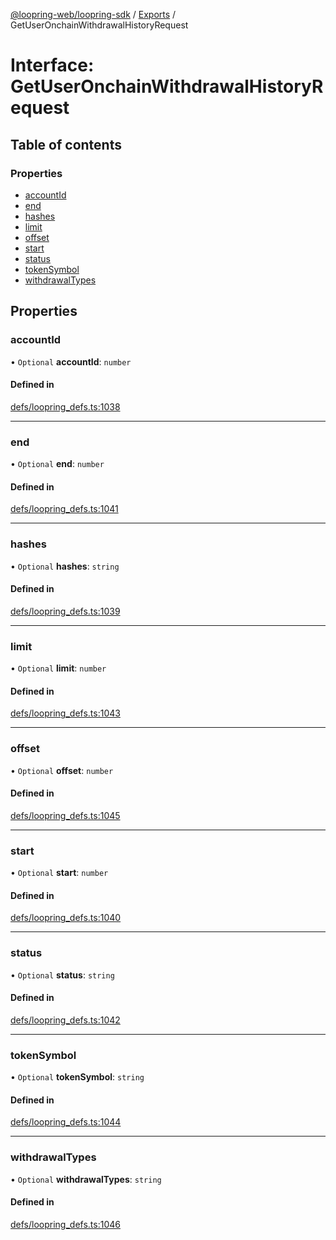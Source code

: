 [@loopring-web/loopring-sdk](../README.md) / [Exports](../modules.md) / GetUserOnchainWithdrawalHistoryRequest

# Interface: GetUserOnchainWithdrawalHistoryRequest

## Table of contents

### Properties

- [accountId](GetUserOnchainWithdrawalHistoryRequest.md#accountid)
- [end](GetUserOnchainWithdrawalHistoryRequest.md#end)
- [hashes](GetUserOnchainWithdrawalHistoryRequest.md#hashes)
- [limit](GetUserOnchainWithdrawalHistoryRequest.md#limit)
- [offset](GetUserOnchainWithdrawalHistoryRequest.md#offset)
- [start](GetUserOnchainWithdrawalHistoryRequest.md#start)
- [status](GetUserOnchainWithdrawalHistoryRequest.md#status)
- [tokenSymbol](GetUserOnchainWithdrawalHistoryRequest.md#tokensymbol)
- [withdrawalTypes](GetUserOnchainWithdrawalHistoryRequest.md#withdrawaltypes)

## Properties

### accountId

• `Optional` **accountId**: `number`

#### Defined in

[defs/loopring_defs.ts:1038](https://github.com/Loopring/loopring_sdk/blob/2ea32ee/src/defs/loopring_defs.ts#L1038)

___

### end

• `Optional` **end**: `number`

#### Defined in

[defs/loopring_defs.ts:1041](https://github.com/Loopring/loopring_sdk/blob/2ea32ee/src/defs/loopring_defs.ts#L1041)

___

### hashes

• `Optional` **hashes**: `string`

#### Defined in

[defs/loopring_defs.ts:1039](https://github.com/Loopring/loopring_sdk/blob/2ea32ee/src/defs/loopring_defs.ts#L1039)

___

### limit

• `Optional` **limit**: `number`

#### Defined in

[defs/loopring_defs.ts:1043](https://github.com/Loopring/loopring_sdk/blob/2ea32ee/src/defs/loopring_defs.ts#L1043)

___

### offset

• `Optional` **offset**: `number`

#### Defined in

[defs/loopring_defs.ts:1045](https://github.com/Loopring/loopring_sdk/blob/2ea32ee/src/defs/loopring_defs.ts#L1045)

___

### start

• `Optional` **start**: `number`

#### Defined in

[defs/loopring_defs.ts:1040](https://github.com/Loopring/loopring_sdk/blob/2ea32ee/src/defs/loopring_defs.ts#L1040)

___

### status

• `Optional` **status**: `string`

#### Defined in

[defs/loopring_defs.ts:1042](https://github.com/Loopring/loopring_sdk/blob/2ea32ee/src/defs/loopring_defs.ts#L1042)

___

### tokenSymbol

• `Optional` **tokenSymbol**: `string`

#### Defined in

[defs/loopring_defs.ts:1044](https://github.com/Loopring/loopring_sdk/blob/2ea32ee/src/defs/loopring_defs.ts#L1044)

___

### withdrawalTypes

• `Optional` **withdrawalTypes**: `string`

#### Defined in

[defs/loopring_defs.ts:1046](https://github.com/Loopring/loopring_sdk/blob/2ea32ee/src/defs/loopring_defs.ts#L1046)
